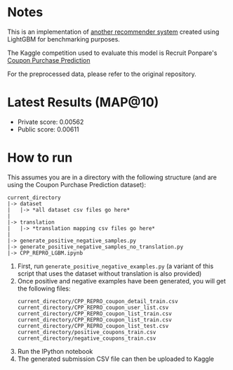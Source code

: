 # Notes

This is an implementation of [another recommender 
system](https://github.com/ouwyukha/Repro-RF-XGB-on-CouponPP) created 
using LightGBM for benchmarking purposes.

The Kaggle competition used to evaluate this model is Recruit Ponpare's 
[Coupon Purchase 
Prediction](https://www.kaggle.com/c/coupon-purchase-prediction/)

For the preprocessed data, please refer to the original repository.

# Latest Results (MAP@10)
- Private score: 0.00562
- Public score: 0.00611

# How to run
This assumes you are in a directory with the following structure (and are using the Coupon Purchase Prediction dataset):
```
current_directory
|-> dataset
|   |-> *all dataset csv files go here*
|
|-> translation
|   |-> *translation mapping csv files go here*
|
|-> generate_positive_negative_samples.py
|-> generate_positive_negative_samples_no_translation.py
|-> CPP_REPRO_LGBM.ipynb
```
1. First, run `generate_positive_negative_examples.py` (a variant of this script that uses the dataset without translation is also provided)
2. Once positive and negative examples have been generated, you will get the following files:
    ```
    current_directory/CPP_REPRO_coupon_detail_train.csv
    current_directory/CPP_REPRO_coupon_user_list.csv
    current_directory/CPP_REPRO_coupon_list_train.csv
    current_directory/CPP_REPRO_coupon_list_train.csv
    current_directory/CPP_REPRO_coupon_list_test.csv
    current_directory/positive_coupons_train.csv
    current_directory/negative_coupons_train.csv
    ```
3. Run the IPython notebook
3. The generated submission CSV file can then be uploaded to Kaggle